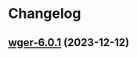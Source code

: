 # Changelog



## [wger-6.0.1](https://github.com/truecharts/charts/compare/wger-5.0.3...wger-6.0.1) (2023-12-12)

